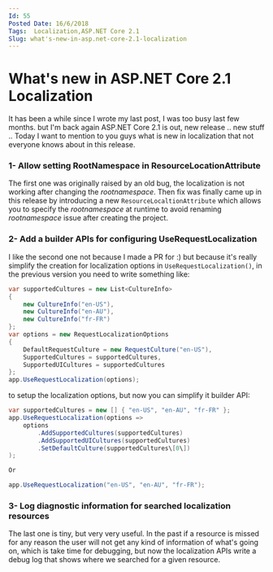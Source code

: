```yaml
---
Id: 55
Posted Date: 16/6/2018
Tags:  Localization,ASP.NET Core 2.1 
Slug: what's-new-in-asp.net-core-2.1-localization
---
```

# What's new in ASP.NET Core 2.1 Localization

It has been a while since I wrote my last post, I was too busy last few months. but I'm back again ASP.NET Core 2.1 is out, new release .. new stuff .. Today I want to mention to you guys what is new in localization that not everyone knows about in this release.

### 1- Allow setting RootNamespace in ResourceLocationAttribute

The first one was originally raised by an old bug, the localization is not working after changing the _rootnamespace_. Then fix was finally came up in this release by introducing a new `ResourceLocaltionAttribute` which allows you to specify the _rootnamespace_ at runtime to avoid renaming _rootnamespace_ issue after creating the project.

### 2- Add a builder APIs for configuring UseRequestLocalization

I like the second one not because I made a PR for :) but because it's really simplify the creation for localization options in `UseRequestLocalization()`, in the previous version you need to write something like:
```csharp
var supportedCultures = new List<CultureInfo>
{
    new CultureInfo("en-US"),
    new CultureInfo("en-AU"),
    new CultureInfo("fr-FR")
};
var options = new RequestLocalizationOptions    
{    
    DefaultRequestCulture = new RequestCulture("en-US"),    
    SupportedCultures = supportedCultures,    
    SupportedUICultures = supportedCultures    
};
app.UseRequestLocalization(options);
```
to setup the localization options, but now you can simplify it builder API:
```csharp
var supportedCultures = new [] { "en-US", "en-AU", "fr-FR" };
app.UseRequestLocalization(options =>
    options
        .AddSupportedCultures(supportedCultures)
        .AddSupportedUICultures(supportedCultures)
        .SetDefaultCulture(supportedCultures\[0\])
);

Or

app.UseRequestLocalization("en-US", "en-AU", "fr-FR");
```
### 3- Log diagnostic information for searched localization resources

The last one is tiny, but very very useful. In the past if a resource is missed for any reason the user will not get any kind of information of what's going on, which is take time for debugging, but now the localization APIs write a debug log that shows where we searched for a given resource.